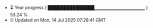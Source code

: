 - ⏳ Year progress { ███████████████▁▁▁▁▁▁▁▁▁▁▁▁▁▁▁ } 53.24 %
- ⏰ Updated on Mon, 14 Jul 2025 07:28:41 GMT

